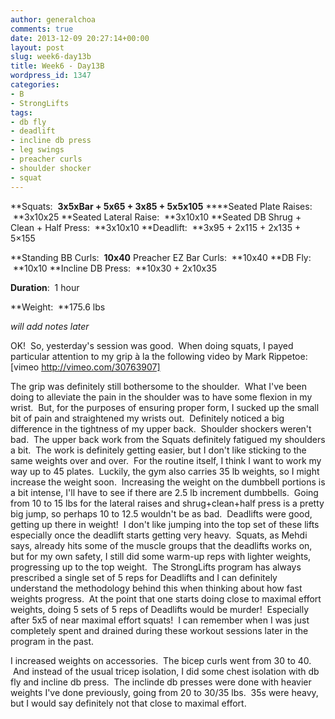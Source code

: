 ```yaml
---
author: generalchoa
comments: true
date: 2013-12-09 20:27:14+00:00
layout: post
slug: week6-day13b
title: Week6 - Day13B
wordpress_id: 1347
categories:
- B
- StrongLifts
tags:
- db fly
- deadlift
- incline db press
- leg swings
- preacher curls
- shoulder shocker
- squat
---
```


**Squats:  **3x5xBar + 5x65 + 3x85 + 5x5x105**
****Seated Plate Raises:  **3x10x25
**Seated Lateral Raise:  **3x10x10
**Seated DB Shrug + Clean + Half Press:  **3x10x10
**Deadlift:  **3x95 + 2x115 + 2x135 + 5×155

**Standing BB Curls:  **10x40**
Preacher EZ Bar Curls:  **10x40
**DB Fly:  **10x10
**Incline DB Press:  **10x30 + 2x10x35

**Duration**:  1 hour

**Weight:  **175.6 lbs

*will add notes later*

OK!  So, yesterday's session was good.  When doing squats, I payed particular attention to my grip à la the following video by Mark Rippetoe:
[vimeo http://vimeo.com/30763907]

The grip was definitely still bothersome to the shoulder.  What I've been doing to alleviate the pain in the shoulder was to have some flexion in my wrist.  But, for the purposes of ensuring proper form, I sucked up the small bit of pain and straightened my wrists out.  Definitely noticed a big difference in the tightness of my upper back.  Shoulder shockers weren't bad.  The upper back work from the Squats definitely fatigued my shoulders a bit.  The work is definitely getting easier, but I don't like sticking to the same weights over and over.  For the routine itself, I think I want to work my way up to 45 plates.  Luckily, the gym also carries 35 lb weights, so I might increase the weight soon.  Increasing the weight on the dumbbell portions is a bit intense, I'll have to see if there are 2.5 lb increment dumbbells.  Going from 10 to 15 lbs for the lateral raises and shrug+clean+half press is a pretty big jump, so perhaps 10 to 12.5 wouldn't be as bad.  Deadlifts were good, getting up there in weight!  I don't like jumping into the top set of these lifts especially once the deadlift starts getting very heavy.  Squats, as Mehdi says, already hits some of the muscle groups that the deadlifts works on, but for my own safety, I still did some warm-up reps with lighter weights, progressing up to the top weight.  The StrongLifts program has always prescribed a single set of 5 reps for Deadlifts and I can definitely understand the methodology behind this when thinking about how fast weights progress.  At the point that one starts doing close to maximal effort weights, doing 5 sets of 5 reps of Deadlifts would be murder!  Especially after 5x5 of near maximal effort squats!  I can remember when I was just completely spent and drained during these workout sessions later in the program in the past.

I increased weights on accessories.  The bicep curls went from 30 to 40.  And instead of the usual tricep isolation, I did some chest isolation with db fly and incline db press.  The inclinde db presses were done with heavier weights I've done previously, going from 20 to 30/35 lbs.  35s were heavy, but I would say definitely not that close to maximal effort.
